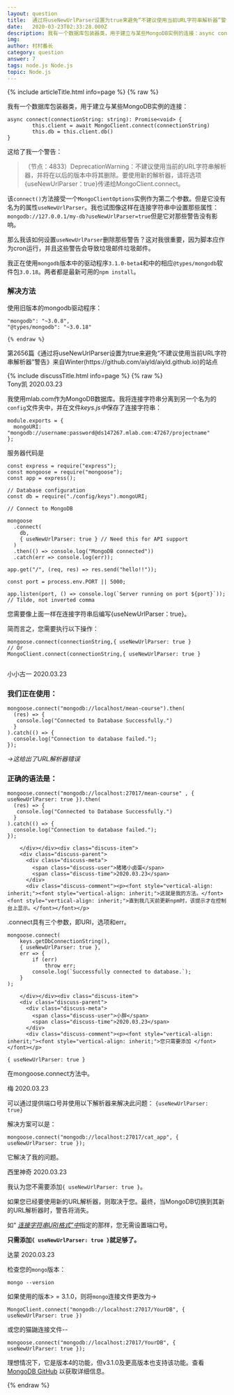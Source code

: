 ```yaml
---
layout: question
title:  通过将useNewUrlParser设置为true来避免“不建议使用当前URL字符串解析器”警告
date:   2020-03-23T02:33:28.000Z
description: 我有一个数据库包装器类，用于建立与某些MongoDB实例的连接：async connect(connectionString  string)  Pr...
img: 
author: 村村番长
category: question
answer: 7
tags: node.js Node.js
topic: Node.js
---
```

<div class="article-root">
  <div class="article">
    {% include articleTitle.html info=page %}
    {% raw %}
    <div class="article-content"><p><font style="vertical-align: inherit;"><font style="vertical-align: inherit;">我有一个数据库包装器类，用于建立与某些MongoDB实例的连接：</font></font></p>

<pre><code>async connect(connectionString: string): Promise&lt;void&gt; {<font></font>
        this.client = await MongoClient.connect(connectionString)<font></font>
        this.db = this.client.db()<font></font>
}<font></font>
</code></pre>

<p><font style="vertical-align: inherit;"><font style="vertical-align: inherit;">这给了我一个警告：</font></font></p>

<blockquote>
  <p><font style="vertical-align: inherit;"><font style="vertical-align: inherit;">（节点：4833）DeprecationWarning：不建议使用当前的URL字符串解析器，并将在以后的版本中将其删除。</font><font style="vertical-align: inherit;">要使用新的解析器，请将选项{useNewUrlParser：true}传递给MongoClient.connect。</font></font></p>
</blockquote>

<p><font style="vertical-align: inherit;"><font style="vertical-align: inherit;">该</font></font><code>connect()</code><font style="vertical-align: inherit;"><font style="vertical-align: inherit;">方法接受一个</font></font><code>MongoClientOptions</code><font style="vertical-align: inherit;"><font style="vertical-align: inherit;">实例作为第二个参数。</font><font style="vertical-align: inherit;">但是它没有名为的属性</font></font><code>useNewUrlParser</code><font style="vertical-align: inherit;"><font style="vertical-align: inherit;">。</font><font style="vertical-align: inherit;">我也试图像这样在连接字符串中设置那些属性：</font></font><code>mongodb://127.0.0.1/my-db?useNewUrlParser=true</code><font style="vertical-align: inherit;"><font style="vertical-align: inherit;">但是它对那些警告没有影响。</font></font></p>

<p><font style="vertical-align: inherit;"><font style="vertical-align: inherit;">那么我该如何设置</font></font><code>useNewUrlParser</code><font style="vertical-align: inherit;"><font style="vertical-align: inherit;">删除那些警告？</font><font style="vertical-align: inherit;">这对我很重要，因为脚本应作为cron运行，并且这些警告会导致垃圾邮件垃圾邮件。</font></font></p>

<p><font style="vertical-align: inherit;"><font style="vertical-align: inherit;">我正在使用</font></font><code>mongodb</code><font style="vertical-align: inherit;"><font style="vertical-align: inherit;">版本中的驱动程序</font></font><code>3.1.0-beta4</code><font style="vertical-align: inherit;"><font style="vertical-align: inherit;">和中的相应</font></font><code>@types/mongodb</code><font style="vertical-align: inherit;"><font style="vertical-align: inherit;">软件包</font></font><code>3.0.18</code><font style="vertical-align: inherit;"><font style="vertical-align: inherit;">。</font><font style="vertical-align: inherit;">两者都是最新可用的</font></font><code>npm install</code><font style="vertical-align: inherit;"><font style="vertical-align: inherit;">。</font></font></p>

<h3><font style="vertical-align: inherit;"><font style="vertical-align: inherit;">解决方法</font></font></h3>

<p><font style="vertical-align: inherit;"><font style="vertical-align: inherit;">使用旧版本的mongodb驱动程序：</font></font></p>

<pre><code>"mongodb": "~3.0.8",<font></font>
"@types/mongodb": "~3.0.18"<font></font>
</code></pre></div>
    {% endraw %}
  </div>
  <p class="winter_mark">第2656篇《通过将useNewUrlParser设置为true来避免“不建议使用当前URL字符串解析器”警告》来自Winter(https://github.com/aiyld/aiyld.github.io)的站点</p>
  <div class="discuss-wrapper">
    {% include discussTitle.html info=page %}
    {% raw %}
    <div class="discuss-item">
        <div class="discuss-parent">
          <div class="discuss-meta">
            <span class="discuss-user">Tony凯</span>
            <span class="discuss-time">2020.03.23</span>
          </div>
          <div class="discuss-comment"><p><font style="vertical-align: inherit;"><font style="vertical-align: inherit;">我使用mlab.com作为MongoDB数据库。</font><font style="vertical-align: inherit;">我将连接字符串分离到另一个名为的</font></font><code>config</code><font style="vertical-align: inherit;"><font style="vertical-align: inherit;">文件</font><font style="vertical-align: inherit;">夹中，</font><font style="vertical-align: inherit;">并在文件</font></font><em><font style="vertical-align: inherit;"><font style="vertical-align: inherit;">keys.js中</font></font></em><font style="vertical-align: inherit;"><font style="vertical-align: inherit;">保存了连接字符串：</font></font></p>

<p></p><div class="snippet" data-lang="js" data-hide="false" data-console="true" data-babel="false">
<div class="snippet-code">
<pre class="snippet-code-js lang-js prettyprint-override"><code>module.exports = {<font></font>
  mongoURI: "mongodb://username:password@ds147267.mlab.com:47267/projectname"<font></font>
};</code></pre>
</div>
</div>
<p></p>

<p><font style="vertical-align: inherit;"><font style="vertical-align: inherit;">服务器代码是 </font></font></p>

<p></p><div class="snippet" data-lang="js" data-hide="false" data-console="true" data-babel="false">
<div class="snippet-code">
<pre class="snippet-code-js lang-js prettyprint-override"><code>const express = require("express");<font></font>
const mongoose = require("mongoose");<font></font>
const app = express();<font></font>
<font></font>
// Database configuration<font></font>
const db = require("./config/keys").mongoURI;<font></font>
<font></font>
// Connect to MongoDB<font></font>
<font></font>
mongoose<font></font>
  .connect(<font></font>
    db,<font></font>
    { useNewUrlParser: true } // Need this for API support<font></font>
  )<font></font>
  .then(() =&gt; console.log("MongoDB connected"))<font></font>
  .catch(err =&gt; console.log(err));<font></font>
<font></font>
app.get("/", (req, res) =&gt; res.send("hello!!"));<font></font>
<font></font>
const port = process.env.PORT || 5000;<font></font>
<font></font>
app.listen(port, () =&gt; console.log(`Server running on port ${port}`)); // Tilde, not inverted comma</code></pre>
</div>
</div>
<p></p>

<p><font style="vertical-align: inherit;"><font style="vertical-align: inherit;">您需要像上面一样在连接字符串后编写{useNewUrlParser：true}。 </font></font></p>

<p><font style="vertical-align: inherit;"><font style="vertical-align: inherit;">简而言之，您需要执行以下操作：</font></font></p>

<p></p><div class="snippet" data-lang="js" data-hide="false" data-console="true" data-babel="false">
<div class="snippet-code">
<pre class="snippet-code-js lang-js prettyprint-override"><code>mongoose.connect(connectionString,{ useNewUrlParser: true } <font></font>
// Or<font></font>
MongoClient.connect(connectionString,{ useNewUrlParser: true } <font></font>
    </code></pre>
</div>
</div>
<p></p></div>
        </div></div><div class="discuss-item">
        <div class="discuss-parent">
          <div class="discuss-meta">
            <span class="discuss-user">小小古一</span>
            <span class="discuss-time">2020.03.23</span>
          </div>
          <div class="discuss-comment"><h3><font style="vertical-align: inherit;"><font style="vertical-align: inherit;">我们正在使用：</font></font></h3>

<pre><code>mongoose.connect("mongodb://localhost/mean-course").then(<font></font>
  (res) =&gt; {<font></font>
   console.log("Connected to Database Successfully.")<font></font>
  }<font></font>
).catch(() =&gt; {<font></font>
  console.log("Connection to database failed.");<font></font>
});<font></font>
</code></pre>

<p><em><font style="vertical-align: inherit;"><font style="vertical-align: inherit;">→这给出了URL解析器错误</font></font></em></p>

<h3><font style="vertical-align: inherit;"><font style="vertical-align: inherit;">正确的语法是：</font></font></h3>

<pre><code>mongoose.connect("mongodb://localhost:27017/mean-course" , { useNewUrlParser: true }).then(<font></font>
  (res) =&gt; {<font></font>
   console.log("Connected to Database Successfully.")<font></font>
  }<font></font>
).catch(() =&gt; {<font></font>
  console.log("Connection to database failed.");<font></font>
});<font></font>
</code></pre></div>
        </div></div><div class="discuss-item">
        <div class="discuss-parent">
          <div class="discuss-meta">
            <span class="discuss-user">猪猪小卤蛋</span>
            <span class="discuss-time">2020.03.23</span>
          </div>
          <div class="discuss-comment"><p><font style="vertical-align: inherit;"><font style="vertical-align: inherit;">这就是我的方法。</font><font style="vertical-align: inherit;">直到我几天前更新npm时，该提示才在控制台上显示。</font></font></p>

<p><font style="vertical-align: inherit;"><font style="vertical-align: inherit;">.connect具有三个参数，即URI，选项和err。</font></font></p>

<pre><code>mongoose.connect(<font></font>
    keys.getDbConnectionString(),<font></font>
    { useNewUrlParser: true },<font></font>
    err =&gt; {<font></font>
        if (err) <font></font>
            throw err;<font></font>
        console.log(`Successfully connected to database.`);<font></font>
    }<font></font>
);<font></font>
</code></pre></div>
        </div></div><div class="discuss-item">
        <div class="discuss-parent">
          <div class="discuss-meta">
            <span class="discuss-user">小胖</span>
            <span class="discuss-time">2020.03.23</span>
          </div>
          <div class="discuss-comment"><p><font style="vertical-align: inherit;"><font style="vertical-align: inherit;">您只需要添加 </font></font></p>

<pre><code>{ useNewUrlParser: true }
</code></pre>

<p><font style="vertical-align: inherit;"><font style="vertical-align: inherit;">在mongoose.connect方法中。</font></font></p></div>
        </div></div><div class="discuss-item">
        <div class="discuss-parent">
          <div class="discuss-meta">
            <span class="discuss-user">梅</span>
            <span class="discuss-time">2020.03.23</span>
          </div>
          <div class="discuss-comment"><p><font style="vertical-align: inherit;"><font style="vertical-align: inherit;">可以通过提供端口号并使用以下解析器来解决此问题： </font></font><code>{useNewUrlParser: true}</code></p>

<p><font style="vertical-align: inherit;"><font style="vertical-align: inherit;">解决方案可以是：</font></font></p>

<pre><code>mongoose.connect("mongodb://localhost:27017/cat_app", { useNewUrlParser: true });
</code></pre>

<p><font style="vertical-align: inherit;"><font style="vertical-align: inherit;">它解决了我的问题。</font></font></p></div>
        </div></div><div class="discuss-item">
        <div class="discuss-parent">
          <div class="discuss-meta">
            <span class="discuss-user">西里神奇</span>
            <span class="discuss-time">2020.03.23</span>
          </div>
          <div class="discuss-comment"><p><font style="vertical-align: inherit;"><font style="vertical-align: inherit;">我认为您不需要添加</font></font><code>{ useNewUrlParser: true }</code><font style="vertical-align: inherit;"><font style="vertical-align: inherit;">。</font></font></p>

<p><font style="vertical-align: inherit;"><font style="vertical-align: inherit;">如果您已经要使用新的URL解析器，则取决于您。</font><font style="vertical-align: inherit;">最终，当MongoDB切换到其新的URL解析器时，警告将消失。</font></font></p>

<p><font style="vertical-align: inherit;"><font style="vertical-align: inherit;">如“ </font></font><em><a href="https://docs.mongodb.com/master/reference/connection-string/" rel="nofollow noreferrer"><font style="vertical-align: inherit;"><font style="vertical-align: inherit;">连接字符串URI格式”中</font></font></a></em><font style="vertical-align: inherit;"><font style="vertical-align: inherit;">指定的那样</font><font style="vertical-align: inherit;">，您无需设置端口号。</font></font></p>

<p><strong><font style="vertical-align: inherit;"><font style="vertical-align: inherit;">只需添加</font></font><code>{ useNewUrlParser: true }</code><font style="vertical-align: inherit;"><font style="vertical-align: inherit;">就足够了。</font></font></strong></p></div>
        </div></div><div class="discuss-item">
        <div class="discuss-parent">
          <div class="discuss-meta">
            <span class="discuss-user">达蒙</span>
            <span class="discuss-time">2020.03.23</span>
          </div>
          <div class="discuss-comment"><p><font style="vertical-align: inherit;"><font style="vertical-align: inherit;">检查您的</font></font><code>mongo</code><font style="vertical-align: inherit;"><font style="vertical-align: inherit;">版本：</font></font></p>

<pre><code>mongo --version
</code></pre>

<p><font style="vertical-align: inherit;"><font style="vertical-align: inherit;">如果使用的版本&gt; = 3.1.0，则将</font></font><code>mongo</code><font style="vertical-align: inherit;"><font style="vertical-align: inherit;">连接文件</font><font style="vertical-align: inherit;">更改</font><font style="vertical-align: inherit;">为-&gt;</font></font></p>

<pre><code>MongoClient.connect("mongodb://localhost:27017/YourDB", { useNewUrlParser: true })
</code></pre>

<p><font style="vertical-align: inherit;"><font style="vertical-align: inherit;">或您的猫鼬连接文件--</font></font></p>

<pre><code>mongoose.connect("mongodb://localhost:27017/YourDB", { useNewUrlParser: true });
</code></pre>

<p><font style="vertical-align: inherit;"><font style="vertical-align: inherit;">理想情况下，它是版本4的功能，但v3.1.0及更高版本也支持该功能。</font><font style="vertical-align: inherit;">查看</font></font><a href="https://github.com/mongodb/node-mongodb-native/blob/v3.1.0/lib/mongo_client.js#L112" rel="nofollow noreferrer"><font style="vertical-align: inherit;"><font style="vertical-align: inherit;">MongoDB GitHub</font></font></a><font style="vertical-align: inherit;"><font style="vertical-align: inherit;">   以获取详细信息。</font></font></p></div>
        </div></div>
    {% endraw %}
  </div>
<div>
